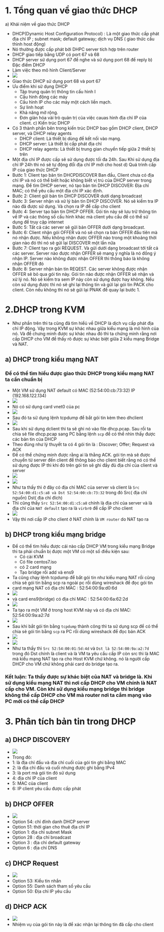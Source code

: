 # 1. Tổng quan về giao thức DHCP 
a) Khái niệm về giao thức DHCP 
-   DHCP(Dynamic Host Configuration Protocol) : Là một giao thức cấp phát địa chỉ IP ; subnet mask; default gateway; dịch vụ DNS ( giao thức cấu thình host động)
- Nó thường được cấp phát bởi DHPC server tích hợp trên router 
- DHCP giao tiếp bằng UDP có port 67 và 68
- DHCP server sử dụng port 67 để nghe và sử dụng port 68 để reply 
b) Đặc điểm DHCP 
- Làm việc theo mô hình Client/Server 
- ![](https://github.com/duckmak14/linux/blob/master/KVM/images/dhcp_lab/screenshot.png)
- Giao thức DHCP sử dụng port 68 và port 67 
- Ưu điểm khi sử dụng DHCP
    - Tập trung quản trị thông tin cấu hình I
    - Cấu hình động các máy
    - Cấu hình IP cho các máy một cách liền mạch.
    - Sự linh hoạt
    - Khả năng mở rộng.
    - Đơn giản hóa vài trò quản trị của việc cauas hình địa chỉ IP của client.
c) Kiến trúc DHCP 
- Có 3 thành phần bên trong kiến trúc DHCP bao gồm DHCP client, DHCP server, và DHCP relay agents
    - DHCP client: Là thiết bị dùng để kết nối vào mạng.
    - DHCP server: Là thiết bị cấp phát địa chỉ
    - DHCP relay agents: Là thiết bị trung gian chuyển tiếp giữa 2 thiết bị trên
- Một địa chỉ IP được cấp sẽ sử dụng được tối đa 24h. Sau Khi sử dụng địa chỉ IP 24h thì nó sẽ tự động đổi địa chỉ IP mới cho host 
d) Quá trình cấp IP của giao thức DHCP 
- Bước 1: Client tạo bản tin DHCPDISCOVER
Ban đầu, Client chưa có địa chỉ IP và nó có thể biết hoặc không biết vị trú của DHCP server trong mạng. Để tìm DHCP server, nó tạo bản tin DHCP DISCOVER: Địa chỉ MAC; có thể yêu cầu một địa chỉ IP xác định.
- Bước 2: Client gửi bản tin DHCP DISCOVER dưới dạng broadcast
- Bước 3: Server nhận và xử lý bản tin DHCP DISCOVER. Nó sẽ kiểm tra IP nào đã được sử dụng. Và chọn ra IP để cấp cho client 
- Bước 4: Server tạo bản tin DHCP OFFER. Gói tin này sẽ lưu trữ thông tin về IP và các thông số cấu hình khác mà client yêu cầu để có thể sử dụng để truy cập internet
- Bước 5: Tất cả các server sẽ gửi bản OFFER dưới dạng broadcast.
- Bước 6: Client nhận gói OFFER và nó sẽ chọn ra bản OFFER đầu tiên mà nó nhận được. Nếu không nhận được OFFER nào trong một khoảng thời gian nào đó thì nó sẽ gửi lại DISCOVER một lần nữa 
- Bước 7: Client tạo ra gói REQUEST. Và gửi dưới dạng broadcast tới tất cả các server. Server nào được nhận OFFER sẽ mang ý nghĩa là nó đồng ý nhận IP. Server nào không được nhận OFFER thì thông báo là không nhận OFFER đó
- Bước 8: Server nhận bản tin REQEST. Các server không được nhận OFFER sẽ bỏ qua gói tin này. Gói tin nào được nhận OFFER sẽ nhận và xử lý nó. Nó sẽ kiểm tra sem IP này còn sử dụng được hay không. Nếu còn sử dụng được thì nó sẽ ghi lại thông tin và gửi lại gói tin PACK cho client. Còn nếu không thì nó sẽ gửi lại PNAK để quay lại bước 1.
# 2.DHCP trong KVM
- Như phần trên thì ta cũng đã tìm hiểủ về DHCP là dịch vụ cấp phát địa chỉ IP động. Vậy trong KVM sự khác nhau giữa kiểu mạng là mô hình của nó. Và để chưng minh được sự khác nhau đó thì ta chứng minh rằng nơi cấp DHCP cho VM để thấy rõ được sự khác biệt giữa 2 kiểu mạng Bridge và NAT. 
## a) DHCP trong kiểu mạng NAT
### Để có thể tìm hiểu được giao thức DHCP trong kiểu mạng NAT ta cần chuẩn bị 
- Một VM sử dụng NAT default có MAC (52:54:00:cb:73:32) IP (192.168.122.134)
- ![](https://github.com/duckmak14/linux/blob/master/KVM/images/dhcp_lab/screenshot_9.png)
- Nó có sử dụng card vnet0 của pc 
- ![](https://github.com/duckmak14/linux/blob/master/KVM/images/dhcp_lab/screenshot_10.png)
- Sau đó ta sử dụng lệnh tcpdump để bắt gói tin kèm theo dhclient  
- ![](https://github.com/duckmak14/linux/blob/master/KVM/images/dhcp_lab/screenshot_2.png)
- Sau khi sử dụng dclient thì ta sẽ ghi nó vào file dhcp.pcap. Sau rồi ta chia sẻ file dhcp.pcap sang PC bằng lệnh `scp` để có thể nhìn thấy được các bản tin của DHCP 
- Theo đúng như lý thuyết ta có 4 gói tin là : Discover; Offer; Request và ACK
- Để có thể chứng minh được rằng ai là thằng ACK. gói tin mà sẽ được chuyển từ server đến client để thông báo cho client biết rằng nó có thể sử dụng được IP thì khi đó trên gói tin sẽ ghi đầy đủ địa chỉ của client và server 
- ![](https://github.com/duckmak14/linux/blob/master/KVM/images/dhcp_lab/screenshot12.png)
- ![](https://github.com/duckmak14/linux/blob/master/KVM/images/dhcp_lab/screenshot_14.png)
- Như ta thấy thì ở đây có địa chỉ MAC của server và client là  `Src 52:54:00:d1:c5:a8 và Dst 52:54:00:cb:73:32` trong đó Src( địa chỉ nguồn) Dst( địa chỉ đích)
- Thì cũng thấy `Src 52:54:00:d1:c5:a8` chính là địa chỉ của server và là địa chỉ của `NAT default` tạo ra là `virbr0` để cấp IP cho client 
- ![](https://github.com/duckmak14/linux/blob/master/KVM/images/dhcp_lab/screenshot_15.png)
- Vậy thì nơi cấp IP cho client ở NAT chính là `VM router` do NAT tạo ra 
## b) DHCP trong kiểu mạng bridge 
- Để có thể tìm hiểu được cái nào cấp DHCP VM trong kiểu mạng Bridge thì ta phải chuẩn bị được một VM có một số điều kiện sau: 
    - Có cài KVM 
    - Có file centos7.iso
    - có 2 card mạng  
    - Tạo bridge rồi add và ens9
- Ta cũng chạy lệnh tcpdump để bắt gói tin như kiểu mạng NAT rồi cũng chia sẻ gói tin bằng scp ra ngoài pc rồi dùng wireshack để đọc gói tin 
- card mạng NAT có địa chỉ MAC : 52:54:00:9a:d0:6d
- ![](https://github.com/duckmak14/linux/blob/master/KVM/images/dhcp_lab/screenshot_6.png)
- và card ens9(bridge) có địa chỉ MAC : 52:54:00:6a:62:2d
- ![](https://github.com/duckmak14/linux/blob/master/KVM/images/dhcp_lab/screenshot_5.png) 
- Ta tạo ra một VM ở trong host KVM này và có địa chỉ MAC: 52:54:00:9a:a2:7d 
- ![](https://github.com/duckmak14/linux/blob/master/KVM/images/dhcp_lab/screenshot_3.png)
- Sau khi bắt gói tin bằng `tcpdump` thành công thì ta sử dụng scp để có thể chia sẻ gói tin bằng `scp` ra PC rồi dùng wireshack để đọc bản ACK 
- ![](https://github.com/duckmak14/linux/blob/master/KVM/images/dhcp_lab/screenshot_11.png)
- ![](https://github.com/duckmak14/linux/blob/master/KVM/images/dhcp_lab/screenshot_16.png)
- Như ta thấy thì `Src 52:54:00:01:5d:4d` và `Dst là 52:54:00:9a:a2:7d` trong đó Dst chính là client và là VM ta yêu cầu cấp IP còn src thì là MAC mà kiểu mạng NAT tạo ra cho Host KVM chứ không. nó là người cấp DHCP cho VM chứ không phải card do bridge tạo ra. 
### Kết luận: Ta thấy được sự khác biệt của NAT và bridge là. Khi sử dụng kiểu mạng NAT thì nơi cấp DHCP cho VM chính là NAT cấp cho VM. Còn khi sử dụng kiểu mạng bridge thì bridge không thể cấp DHCP cho VM mà router nơi ta cắm mạng vào PC mới có thể cấp DHCP
# 3. Phân tích bản tin trong DHCP  
## a) DHCP DISCOVERY
- ![](https://github.com/duckmak14/linux/blob/master/KVM/images/dhcp_lab/screenshot_17.png)
- Trong đó: 
- 1: là địa chỉ đầu và địa chỉ cuối của gói tin ghi bằng MAC 
- 2: là địa chỉ đầu và cuối nhưng được ghi bằng IPv4
- 3: là port mà gói tin đó sử dụng 
- 4: địa chỉ IP của client 
- 5: MAC của client 
- 6: IP client yêu cầu được cấp phát
## b) DHCP OFFER 
- ![](https://github.com/duckmak14/linux/blob/master/KVM/images/dhcp_lab/screenshot_18.png)
- Option 54: chỉ đính danh DHCP server 
- Option 51: thời gian cho thuê địa chỉ IP
- Option 1: địa chỉ subnet Mask
- Option 28 : địa chỉ broadcast
- Option 3 : địa chỉ default gateway
- Option 6 : địa chỉ DNS
## c) DHCP Request
- ![](https://github.com/duckmak14/linux/blob/master/KVM/images/dhcp_lab/screenshot_19.png)
- Option 53: Kiểu tin nhắn 
- Option 55: Danh sách tham số yêu cầu 
- Option 50: Địa chỉ IP yêu cầu 
## d) DHCP ACK
- ![](https://github.com/duckmak14/linux/blob/master/KVM/images/dhcp_lab/screenshot_20.png)
- Nhiệm vụ của gói tin này là để xác nhận lại thông tin đã cấp cho client